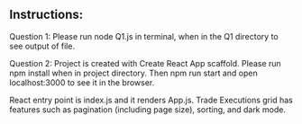 ## Instructions:

Question 1: Please run node Q1.js in terminal, when in the Q1 directory to see output of file.

Question 2: Project is created with Create React App scaffold. Please run npm install when in project directory. Then npm run start and open localhost:3000 to see it in the browser.

React entry point is index.js and it renders App.js.
Trade Executions grid has features such as pagination (including page size), sorting, and dark mode.
